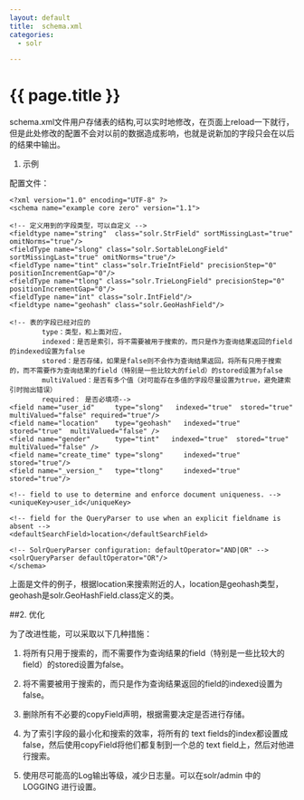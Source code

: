 ```yaml
---
layout: default
title:  schema.xml
categories:
  - solr

---
```

# {{ page.title }}

schema.xml文件用户存储表的结构,可以实时地修改，在页面上reload一下就行，但是此处修改的配置不会对以前的数据造成影响，也就是说新加的字段只会在以后的结果中输出。


1. 示例

配置文件：

    <?xml version="1.0" encoding="UTF-8" ?>
    <schema name="example core zero" version="1.1">
    
    <!-- 定义用到的字段类型，可以自定义 -->
    <fieldtype name="string"  class="solr.StrField" sortMissingLast="true" omitNorms="true"/>
    <fieldType name="slong" class="solr.SortableLongField" sortMissingLast="true" omitNorms="true"/>
    <fieldType name="tint" class="solr.TrieIntField" precisionStep="0" positionIncrementGap="0"/>
    <fieldType name="tlong" class="solr.TrieLongField" precisionStep="0" positionIncrementGap="0"/>
    <fieldType name="int" class="solr.IntField"/>
    <fieldtype name="geohash" class="solr.GeoHashField"/>
    
    <!-- 表的字段已经对应的
            type：类型，和上面对应，
            indexed：是否是索引，将不需要被用于搜索的，而只是作为查询结果返回的field的indexed设置为false
            stored：是否存储，如果是false则不会作为查询结果返回，将所有只用于搜索的，而不需要作为查询结果的field（特别是一些比较大的field）的stored设置为false
            multiValued：是否有多个值（对可能存在多值的字段尽量设置为true，避免建索引时抛出错误）
            required： 是否必填项-->
    <field name="user_id"     type="slong"   indexed="true"  stored="true"  multiValued="false" required="true"/>
    <field name="location"    type="geohash"   indexed="true"  stored="true"  multiValued="false" />
    <field name="gender"      type="tint"   indexed="true"  stored="true"  multiValued="false" />
    <field name="create_time" type="slong"     indexed="true"  stored="true"/>
    <field name="_version_"   type="tlong"     indexed="true"  stored="true"/>
    
    <!-- field to use to determine and enforce document uniqueness. -->
    <uniqueKey>user_id</uniqueKey>
    
    <!-- field for the QueryParser to use when an explicit fieldname is absent -->
    <defaultSearchField>location</defaultSearchField>
    
    <!-- SolrQueryParser configuration: defaultOperator="AND|OR" -->
    <solrQueryParser defaultOperator="OR"/>
    </schema>

上面是文件的例子，根据location来搜索附近的人，location是geohash类型，geohash是solr.GeoHashField.class定义的类。

##2. 优化

为了改进性能，可以采取以下几种措施：
1.   将所有只用于搜索的，而不需要作为查询结果的field（特别是一些比较大的field）的stored设置为false。
 
2.   将不需要被用于搜索的，而只是作为查询结果返回的field的indexed设置为false。
 
3.   删除所有不必要的copyField声明，根据需要决定是否进行存储。
 
4.   为了索引字段的最小化和搜索的效率，将所有的 text fields的index都设置成false，然后使用copyField将他们都复制到一个总的 text field上，然后对他进行搜索。
 
5.   使用尽可能高的Log输出等级，减少日志量。可以在solr/admin 中的 LOGGING 进行设置。 


